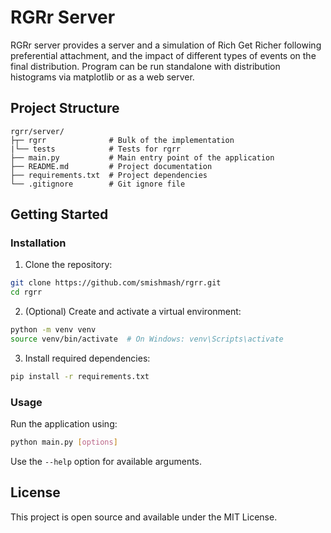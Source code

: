 # RGRr Server

RGRr server provides a server and a simulation of Rich Get Richer following preferential attachment,
and the impact of different types of events on the final distribution. Program can be run standalone
with distribution histograms via matplotlib or as a web server.

## Project Structure

```
rgrr/server/
├┬─ rgrr              # Bulk of the implementation
|└── tests            # Tests for rgrr
├── main.py           # Main entry point of the application
├── README.md         # Project documentation
├── requirements.txt  # Project dependencies
└── .gitignore        # Git ignore file
```

## Getting Started

### Installation

1. Clone the repository:
```bash
git clone https://github.com/smishmash/rgrr.git
cd rgrr
```

2. (Optional) Create and activate a virtual environment:
```bash
python -m venv venv
source venv/bin/activate  # On Windows: venv\Scripts\activate
```

3. Install required dependencies:
```bash
pip install -r requirements.txt
```

### Usage

Run the application using:

```bash
python main.py [options]
```

Use the `--help` option for available arguments.

## License

This project is open source and available under the MIT License. 
